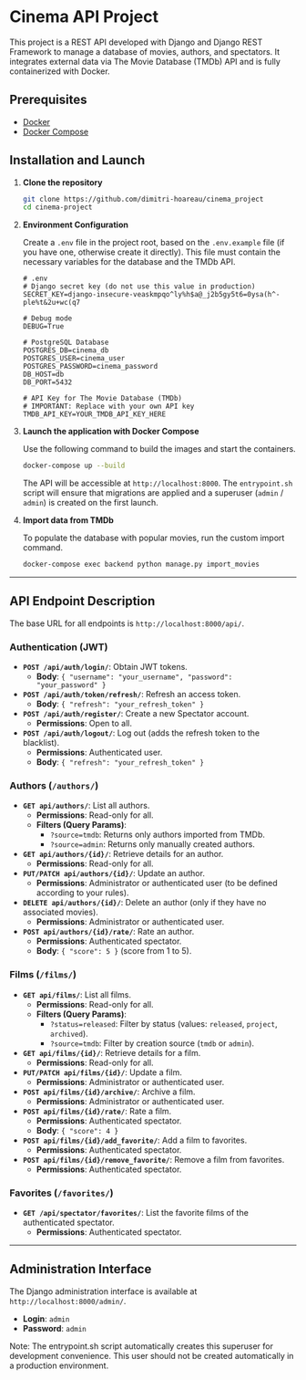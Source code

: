 # Cinema API Project

This project is a REST API developed with Django and Django REST Framework to manage a database of movies, authors, and spectators. It integrates external data via The Movie Database (TMDb) API and is fully containerized with Docker.

## Prerequisites

- [Docker](https://www.docker.com/get-started)
- [Docker Compose](https://docs.docker.com/compose/install/)

## Installation and Launch

1.  **Clone the repository**

    ```bash
    git clone https://github.com/dimitri-hoareau/cinema_project
    cd cinema-project
    ```

2.  **Environment Configuration**

    Create a `.env` file in the project root, based on the `.env.example` file (if you have one, otherwise create it directly). This file must contain the necessary variables for the database and the TMDb API.

    ```
    # .env
    # Django secret key (do not use this value in production)
    SECRET_KEY=django-insecure-veaskmpqo^ly%h$a@_j2b5gy5t6=0ysa(h^-ple%t&2u+wc(q7

    # Debug mode
    DEBUG=True

    # PostgreSQL Database
    POSTGRES_DB=cinema_db
    POSTGRES_USER=cinema_user
    POSTGRES_PASSWORD=cinema_password
    DB_HOST=db
    DB_PORT=5432

    # API Key for The Movie Database (TMDb)
    # IMPORTANT: Replace with your own API key
    TMDB_API_KEY=YOUR_TMDB_API_KEY_HERE
    ```

3.  **Launch the application with Docker Compose**

    Use the following command to build the images and start the containers.

    ```bash
    docker-compose up --build
    ```

    The API will be accessible at `http://localhost:8000`. The `entrypoint.sh` script will ensure that migrations are applied and a superuser (`admin` / `admin`) is created on the first launch.

4.  **Import data from TMDb**

    To populate the database with popular movies, run the custom import command.

    ```bash
    docker-compose exec backend python manage.py import_movies
    ```

---

## API Endpoint Description

The base URL for all endpoints is `http://localhost:8000/api/`.

### Authentication (JWT)

- **`POST /api/auth/login/`**: Obtain JWT tokens.
  - **Body**: `{ "username": "your_username", "password": "your_password" }`
- **`POST /api/auth/token/refresh/`**: Refresh an access token.
  - **Body**: `{ "refresh": "your_refresh_token" }`
- **`POST /api/auth/register/`**: Create a new Spectator account.
  - **Permissions**: Open to all.
- **`POST /api/auth/logout/`**: Log out (adds the refresh token to the blacklist).
  - **Permissions**: Authenticated user.
  - **Body**: `{ "refresh": "your_refresh_token" }`

### Authors (`/authors/`)

- **`GET api/authors/`**: List all authors.
  - **Permissions**: Read-only for all.
  - **Filters (Query Params)**:
    - `?source=tmdb`: Returns only authors imported from TMDb.
    - `?source=admin`: Returns only manually created authors.
- **`GET api/authors/{id}/`**: Retrieve details for an author.
  - **Permissions**: Read-only for all.
- **`PUT/PATCH api/authors/{id}/`**: Update an author.
  - **Permissions**: Administrator or authenticated user (to be defined according to your rules).
- **`DELETE api/authors/{id}/`**: Delete an author (only if they have no associated movies).
  - **Permissions**: Administrator or authenticated user.
- **`POST api/authors/{id}/rate/`**: Rate an author.
  - **Permissions**: Authenticated spectator.
  - **Body**: `{ "score": 5 }` (score from 1 to 5).

### Films (`/films/`)

- **`GET api/films/`**: List all films.
  - **Permissions**: Read-only for all.
  - **Filters (Query Params)**:
    - `?status=released`: Filter by status (values: `released`, `project`, `archived`).
    - `?source=tmdb`: Filter by creation source (`tmdb` or `admin`).
- **`GET api/films/{id}/`**: Retrieve details for a film.
  - **Permissions**: Read-only for all.
- **`PUT/PATCH api/films/{id}/`**: Update a film.
  - **Permissions**: Administrator or authenticated user.
- **`POST api/films/{id}/archive/`**: Archive a film.
  - **Permissions**: Administrator or authenticated user.
- **`POST api/films/{id}/rate/`**: Rate a film.
  - **Permissions**: Authenticated spectator.
  - **Body**: `{ "score": 4 }`
- **`POST api/films/{id}/add_favorite/`**: Add a film to favorites.
  - **Permissions**: Authenticated spectator.
- **`POST api/films/{id}/remove_favorite/`**: Remove a film from favorites.
  - **Permissions**: Authenticated spectator.

### Favorites (`/favorites/`)

- **`GET /api/spectator/favorites/`**: List the favorite films of the authenticated spectator.
  - **Permissions**: Authenticated spectator.

---

## Administration Interface

The Django administration interface is available at `http://localhost:8000/admin/`.

- **Login**: `admin`
- **Password**: `admin`

Note: The entrypoint.sh script automatically creates this superuser for development convenience. This user should not be created automatically in a production environment.
